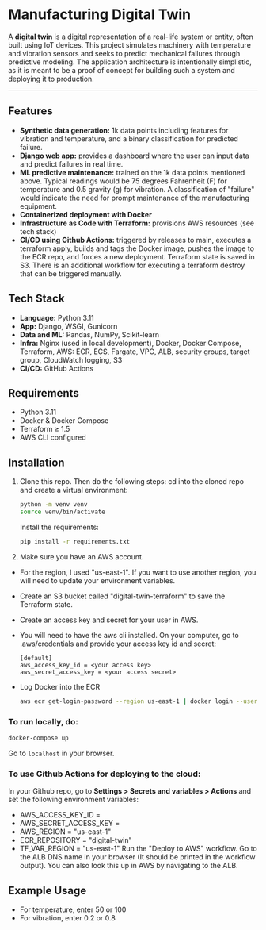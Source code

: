 # Manufacturing Digital Twin

A **digital twin** is a digital representation of a real-life system or entity, often built using IoT devices. This project simulates machinery with temperature and vibration sensors and seeks to predict mechanical failures through predictive modeling. The application architecture is intentionally simplistic, as it is meant to be a proof of concept
for building such a system and deploying it to production.

---

## Features

- **Synthetic data generation:** 1k data points including features for vibration and temperature, and a binary classification for predicted failure.
- **Django web app:** provides a dashboard where the user can input data and predict failures in real time.
- **ML predictive maintenance:** trained on the 1k data points mentioned above. Typical readings would be 75 degrees Fahrenheit (F) for temperature and 0.5 gravity (g) for vibration. A classification of "failure" would indicate the need for prompt maintenance of the manufacturing equipment.
- **Containerized deployment with Docker**
- **Infrastructure as Code with Terraform:** provisions AWS resources (see tech stack)
- **CI/CD using Github Actions:** triggered by releases to main, executes a terraform apply, builds and tags the Docker image, pushes the image to the ECR repo, and forces a new deployment. Terraform state is saved in S3. There is an additional workflow for executing a terraform destroy that can be triggered manually.

## Tech Stack

- **Language:** Python 3.11
- **App:** Django, WSGI, Gunicorn
- **Data and ML:** Pandas, NumPy, Scikit-learn
- **Infra:** Nginx (used in local development), Docker, Docker Compose, Terraform, AWS: ECR, ECS, Fargate, VPC, ALB, security groups, target group, CloudWatch logging, S3
- **CI/CD:** GitHub Actions

## Requirements

- Python 3.11
- Docker & Docker Compose
- Terraform ≥ 1.5
- AWS CLI configured

## Installation

1. Clone this repo. Then do the following steps:
   cd into the cloned repo and create a virtual environment:
   ```bash
   python -m venv venv
   source venv/bin/activate
    ```
   Install the requirements:
   ```bash
   pip install -r requirements.txt
   ```
2. Make sure you have an AWS account.

- For the region, I used "us-east-1". If you want to use another region, you will need to update your environment variables.
- Create an S3 bucket called "digital-twin-terraform" to save the Terraform state.
- Create an access key and secret for your user in AWS.
- You will need to have the aws cli installed. On your computer, go to .aws/credentials and provide your access key id and secret:
  ```
  [default]                   
  aws_access_key_id = <your access key>
  aws_secret_access_key = <your access secret>
  ```

- Log Docker into the ECR
  ```bash
  aws ecr get-login-password --region us-east-1 | docker login --username AWS --password-stdin <your aws account url>
  ```

### To run locally, do:

```bash
docker-compose up
```
Go to `localhost` in your browser.

### To use Github Actions for deploying to the cloud:

In your Github repo, go to **Settings > Secrets and variables > Actions** and set the following environment variables:

- AWS_ACCESS_KEY_ID = <your access key>
- AWS_SECRET_ACCESS_KEY = <your access secret>
- AWS_REGION = "us-east-1"
- ECR_REPOSITORY = "digital-twin"
- TF_VAR_REGION = "us-east-1"
  Run the "Deploy to AWS" workflow. Go to the ALB DNS name in your browser (It should be printed in the workflow output).
  You can also look this up in AWS by navigating to the ALB.

## Example Usage

- For temperature, enter 50 or 100
- For vibration, enter 0.2 or 0.8